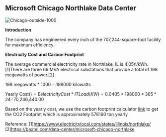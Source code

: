 
## Microsoft Chicago Northlake Data Center 

![Chicago-outside-1000](https://user-images.githubusercontent.com/42449780/73015806-b8c85600-3dea-11ea-9cda-f01e1f39d847.jpg)



**Introduction**

The company has engineered every inch of the 707,244-square-foot facility for maximum efficiency.


**Electricity Cost and Carbon Footprint** 

The average commercial electricity rate in Northlake, IL is 4.05¢/kWh.[1]There are three 66 MVA electrical substations that provide a total of 198 megawatts of power.[2] 

198 megawatts * 1000 = 198000 kilowatts

Yearly Cost($) = Eelectricity Cost * IT Load(KW) = 0.0405*198000*365*24=$70,246,440.00

Based on the yearly cost, we use the carbon footprint calculator [link](
https://www.se.com/ww/en/work/solutions/system/s1/data-center-and-network-systems/trade-off-tools/data-center-carbon-footprint-comparison-calculator/) to get the CO2 Footprint which is approximately 578160 ton yearly 




Reference: [1]https://www.electricitylocal.com/states/illinois/northlake/
           [2]https://baxtel.com/data-center/microsoft-chicago-northlake







